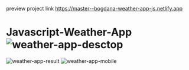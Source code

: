 preview project link https://master--bogdana-weather-app-js.netlify.app
# Javascript-Weather-App![weather-app-desctop](https://user-images.githubusercontent.com/117298517/221369986-7ace15e2-9a3c-4226-9328-e04706959703.PNG)
![weather-app-result](https://user-images.githubusercontent.com/117298517/221370003-71f74d24-7051-4493-acb1-3d723899d7f6.PNG)
![weather-app-mobile](https://user-images.githubusercontent.com/117298517/221370012-7881028e-ae57-4eb5-8194-eb570e6c5694.PNG)

